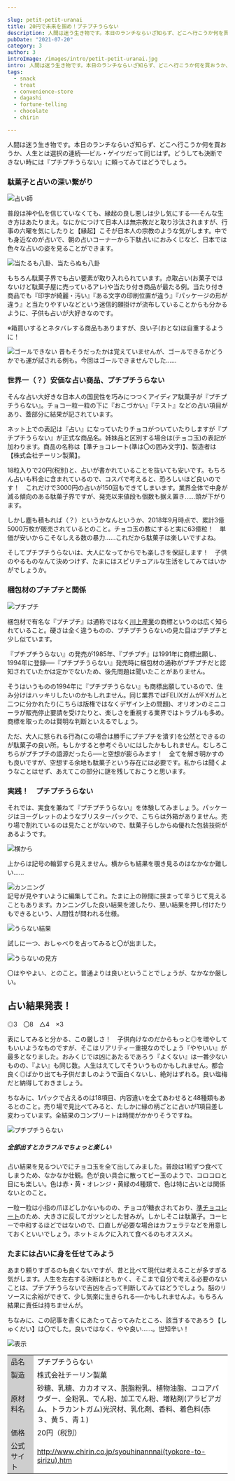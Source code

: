 ```yaml
---

slug: petit-petit-uranai
title: 20円で未来を掴め！プチプチうらない
description: 人間は迷う生き物です。本日のランチならいざ知らず、どこへ行こうか何を買おうか、人生とは選択の連続──ビル・ゲイツだって同じはず。どうしても決断できない時には『プチプチうらない』に頼ってみてはどうでしょう。
pubDate: "2021-07-20"
category: 3
author: 3
introImage: /images/intro/petit-petit-uranai.jpg
intro: 人間は迷う生き物です。本日のランチならいざ知らず、どこへ行こうか何を買おうか、人生とは選択の連続──ビル・ゲイツだって同じはず。どうしても決断できない時には『プチプチうらない』に頼ってみてはどうでしょう。
tags:
  - snack
  - treat
  - convenience-store
  - dagashi
  - fortune-telling
  - chocolate
  - chirin

---
```


人間は迷う生き物です。本日のランチならいざ知らず、どこへ行こうか何を買おうか、人生とは選択の連続──ビル・ゲイツだって同じはず。どうしても決断できない時には『プチプチうらない』に頼ってみてはどうでしょう。

### 駄菓子と占いの深い繋がり

![占い師](/images/petit-petit-uranai/1.jpg)  

普段は神や仏を信じていなくても、縁起の良し悪しは少し気にする──そんな生き方はあたりまえ。なにかにつけて日本人は無宗教だと取り沙汰されますが、行事の六曜を気にしたりと【縁起】こそが日本人の宗教のような気がします。中でも身近なのが占いで、朝の占いコーナーから下駄占いにおみくじなど、日本では色々な占いの姿を見ることができます。


![当たるも八卦、当たらぬも八卦](/images/petit-petit-uranai/2.jpg) 

もちろん駄菓子界でも占い要素が取り入れられています。点取占い(お菓子ではないけど駄菓子屋に売っているアレ)や当たり付き商品が最たる例。当たり付き商品でも『印字が綺麗・汚い』『ある文字の印刷位置が違う』『パッケージの形が違う』と当たりやすいなどという迷信的願掛けが流布していることからも分かるように、子供も占いが大好きなのです。

※箱買いするとネタバレする商品もありますが、良い子(おとな)は自重するように！



![ゴールできない](/images/petit-petit-uranai/3.jpg)
昔もそうだったかは覚えていませんが、ゴールできるかどうかでも運が試される例も。今回はゴールできませんでした……

### 世界一（？）安価な占い商品、プチプチうらない
そんな占い大好きな日本人の国民性を巧みにつつくアイディア駄菓子が『プチプチうらない』。チョコ一粒一粒の下に『おこづかい』『テスト』などの占い項目があり、蓋部分に結果が記されています。

ネット上での表記は『占い』になっていたりチョコがついていたりしますが『プチプチうらない』が正式な商品名。姉妹品と区別する場合は(チョコ玉)の表記が加わります。商品の名称は【準チョコレート(準は〇の囲み文字)】、製造者は【株式会社チーリン製菓】。

18粒入りで20円(税別)と、占いが書かれていることを抜いても安いです。もちろん占いも料金に含まれているので、コスパで考えると、恐ろしいほど良いのです！　これだけで3000円の占いが150回もできてしまいます。業界全体で中身が減る傾向のある駄菓子界ですが、発売以来値段も個数も据え置き……頭が下がります。

しかし塵も積もれば（？）というかなんというか、2018年9月時点で、累計3億5000万枚が販売されているとのこと。チョコ玉の数にすると実に63億粒！　単価が安いからこそなしえる数の暴力……これだから駄菓子は楽しいですよね。

そしてプチプチうらないは、大人になってからでも楽しさを保証します！　子供のやるものなんて決めつけず、たまにはスピリチュアルな生活をしてみてはいかがでしょうか。

### 梱包材のプチプチと関係



![プチプチ](/images/petit-petit-uranai/4.jpg)  

梱包材で有名な『プチプチ』は通称ではなく<a href="http://www.putiputi.co.jp/" target="_blank" rel="noopener">川上産業</a>の商標というのは広く知られていること。硬さは全く違うものの、プチプチうらないの見た目はプチプチと少し似ています。

『プチプチうらない』の発売が1985年、『プチプチ』は1991年に商標出願し、1994年に登録──『プチプチうらない』発売時に梱包材の通称がプチプチだと認知されていたかは定かでないため、後先問題は聞いたことがありません。

そうはいうものの1994年に『プチプチうらない』も商標出願しているので、住み分けはハッキリしたいのかもしれません。同じ業界ではFELIXガムがFXガムと二つに分かれたり(こちらは版権ではなくデザイン上の問題)、オリオンのミニコーラが販売停止要請を受けたりと、楽しさを重視する業界ではトラブルも多め。商標を取ったのは賢明な判断といえるでしょう。

ただ、大人に怒られる行為(この場合は勝手にプチプチを潰す)を公然とできるのが駄菓子の良い所。もしかすると参考ぐらいにはしたかもしれません。むしろこちらがプチプチの語源だったら──と空想が膨らみます！　全てを解き明かすのも良いですが、空想する余地も駄菓子という存在には必要です。私からは聞くようなことはせず、あえてこの部分に謎を残しておこうと思います。

### 実践！　プチプチうらない
それでは、実食を兼ねて『プチプチうらない』を体験してみましょう。パッケージはヨーグレットのようなブリスターパックで、こちらは外箱がありません。売り場で割れているのは見たことがないので、駄菓子らしからぬ優れた包装技術があるようです。



![横から](/images/petit-petit-uranai/5.jpg)  

上からは記号の輪郭すら見えません。横からも結果を覗き見るのはなかなか難しい……



![カンニング](/images/petit-petit-uranai/6.jpg)  
記号が見やすいように編集してこれ。たまに上の隙間に挟まって辛うじて見えることもあります。カンニングした良い結果を渡したり、悪い結果を押し付けたりもできるという、人間性が問われる仕様。



![うらない結果](/images/petit-petit-uranai/7.jpg)  

試しに一つ、おしゃべりを占ってみると〇が出ました。



![うらないの見方](/images/petit-petit-uranai/8.jpg)  

〇はややよい、とのこと。普通よりは良いということでしょうが、なかなか厳しい。

## 占い結果発表！
◎3　〇8　△4　×3

表にしてみると分かる、この厳しさ！　子供向けなのだからもっと◎を増やしてもいいようなものですが、そこはリアリティー重視なのでしょう『ややいい』が最多となりました。おみくじでは凶にあたるであろう『よくない』は一番少ないものの、『よい』も同じ数。人生はえてしてそういうものかもしれません。都合良く◎ばかり出ても子供だましのようで面白くないし、絶対はずれる。良い塩梅だと納得しておきましょう。

ちなみに、1パックで占えるのは18項目、内容違いを全てあわせると48種類もあるとのこと。売り場で見比べてみると、たしかに縁の柄ごとに占いが1項目差し変わっています。全結果のコンプリートは時間がかかりそうですね。



![プチプチうらない](/images/petit-petit-uranai/9.jpg)
<h5 class="note-box">全部出すとカラフルでちょっと楽しい</h5>

占い結果を見るついでにチョコ玉を全て出してみました。普段は1粒ずつ食べてしまうため、なかなか壮観。色が良い具合に散ってビー玉のようで、コロコロと目にも楽しい。色は赤・黄・オレンジ・黄緑の4種類で、色は特に占いとは関係ないとのこと。

一粒一粒は小指の爪ほどしかないものの、チョコが糖衣されており、<a href="http://www.chocolate.or.jp/chocolate/" target="_blank" rel="noopener">準チョコレート</a>のため、大きさに反してガツンとした甘みが。しかしそこは駄菓子。コーヒーで中和するほどではないので、口直しが必要な場合はカフェラテなどを用意しておくといいでしょう。ホットミルクに入れて食べるのもオススメ。

### たまには占いに身を任せてみよう

あまり頼りすぎるのも良くないですが、昔と比べて現代は考えることが多すぎる気がします。人生を左右する決断はともかく、そこまで自分で考える必要のないことは、プチプチうらないで吉凶を占って判断してみてはどうでしょう。脳のリソースに余裕ができて、少し気楽に生きられる──かもしれませんよ。もちろん結果に責任は持ちませんが。

ちなみに、この記事を書くにあたって占ってみたところ、該当するであろう【しゅくだい】は〇でした。良いではなく、やや良い……。世知辛い！



![表示](/images/petit-petit-uranai/10.jpg)  
<div class="overflow-x-auto">
<table class="skeletonTable" border="0" cellspacing="0" cellpadding="1">
<tbody>
<tr>
<td style="width: 115px;" bgcolor="#cecece">品名</td>
<td style="width: 600px; background-color:#ffffff;">プチプチうらない</td>
</tr>
<tr>
<td style="width: 115px;" bgcolor="#cecece">製造</td>
<td style="width: 600px; background-color:#ffffff;">株式会社チーリン製菓</td>
</tr>
<tr>
<td style="width: 115px;" bgcolor="#cecece">原材料名</td>
<td style="width: 600px; background-color:#ffffff;">砂糖、乳糖、カカオマス、脱脂粉乳、植物油脂、ココアパウダー、全粉乳、でん粉、加工でん粉、増粘剤(アラビアガム、トラカントガム)光沢材、乳化剤、香料、着色料(赤３、黄５、青１)</td>
</tr>
<tr>
<td style="width: 115px;" bgcolor="#cecece">価格</td>
<td style="width: 600px; background-color:#ffffff;">20円（税別）</td>
</tr>
<tr>
<td style="width: 115px;" bgcolor="#cecece">公式サイト</td>
<td style="width: 600px; background-color:#ffffff;"><a href="http://www.chirin.co.jp/syouhinannnai(tyokore-to-sirizu).htm" target="_blank" rel="noopener">http://www.chirin.co.jp/syouhinannnai(tyokore-to-sirizu).htm</a></td>
</tr>
</tbody>
</table>
</div>